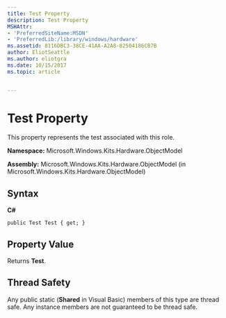 ```yaml
---
title: Test Property
description: Test Property
MSHAttr:
- 'PreferredSiteName:MSDN'
- 'PreferredLib:/library/windows/hardware'
ms.assetid: 8116DBC3-38CE-41AA-A2A8-82504186CB7B
author: EliotSeattle
ms.author: eliotgra
ms.date: 10/15/2017
ms.topic: article


---
```


# Test Property


This property represents the test associated with this role.

**Namespace:** Microsoft.Windows.Kits.Hardware.ObjectModel

**Assembly:** Microsoft.Windows.Kits.Hardware.ObjectModel (in Microsoft.Windows.Kits.Hardware.ObjectModel)

## <span id="Syntax"></span><span id="syntax"></span><span id="SYNTAX"></span>Syntax


**C#**

`public Test Test { get; }`

## <span id="Property_Value"></span><span id="property_value"></span><span id="PROPERTY_VALUE"></span>Property Value


Returns **Test**.

## <span id="Thread_Safety"></span><span id="thread_safety"></span><span id="THREAD_SAFETY"></span>Thread Safety


Any public static (**Shared** in Visual Basic) members of this type are thread safe. Any instance members are not guaranteed to be thread safe.

 

 






